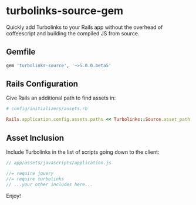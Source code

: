 # turbolinks-source-gem

Quickly add Turbolinks to your Rails app without the overhead of coffeescript and building the compiled JS from source.

## Gemfile

```ruby
gem 'turbolinks-source', '~>5.0.0.beta5'
```

## Rails Configuration

Give Rails an additional path to find assets in:

```ruby
# config/initializers/assets.rb

Rails.application.config.assets.paths << Turbolinks::Source.asset_path
```

## Asset Inclusion

Include Turbolinks in the list of scripts going down to the client:

```javascript
// app/assets/javascripts/application.js

//= require jquery
//= require turbolinks
// ...your other includes here...
```
    
Enjoy!
